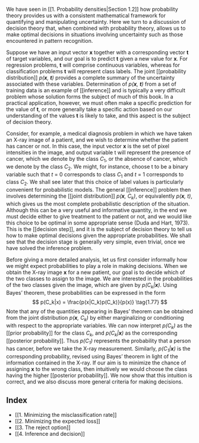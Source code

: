 We have seen in [[1. Probability densities|Section 1.2]] how probability theory provides us with a consistent mathematical framework for quantifying and manipulating uncertainty. Here we turn to a discussion of decision theory that, when combined with probability theory, allows us to make optimal decisions in situations involving uncertainty such as those encountered in pattern recognition.

Suppose we have an input vector **x** together with a corresponding vector **t** of target variables, and our goal is to predict **t** given a new value for **x**. For regression problems, **t** will comprise continuous variables, whereas for classification problems **t** will represent class labels. The joint [[probability distribution]] *p(**x**, **t**)* provides a complete summary of the uncertainty associated with these variables. Determination of *p(**x**, **t**)* from a set of training data is an example of [[inference]] and is typically a very difficult problem whose solution forms the subject of much of this book. In a practical application, however, we must often make a specific prediction for the value of **t**, or more generally take a specific action based on our understanding of the values **t** is likely to take, and this aspect is the subject of decision theory.

Consider, for example, a medical diagnosis problem in which we have taken an X-ray image of a patient, and we wish to determine whether the patient has cancer or not. In this case, the input vector **x** is the set of pixel intensities in the image, and output variable t will represent the presence of cancer, which we denote by the class $C_1$, or the absence of cancer, which we denote by the class $C_2$. We might, for instance, choose t to be a binary variable such that *t* = 0 corresponds to class $C_1$ and *t* = 1 corresponds to class $C_2$. We shall see later that this choice of label values is particularly convenient for probabilistic models. The general [[inference]] problem then involves determining the [[joint distribution]] *p(**x**, $C_k$)*, or equivalently 
*p(**x**, t)*, which gives us the most complete probabilistic description of the situation. Although this can be a very useful and informative quantity, in the end we must decide either to give treatment to the patient or not, and we would like this choice to be optimal in some appropriate sense (Duda and Hart, 1973). This is the [[decision step]], and it is the subject of decision theory to tell us how to make optimal decisions given the appropriate probabilities. We shall see that the decision stage is generally very simple, even trivial, once we have solved the inference problem.

Before giving a more detailed analysis, let us first consider informally how we might expect probabilities to play a role in making decisions. When we obtain the X-ray image **x** for a new patient, our goal is to decide which of the two classes to assign to the image. We are interested in the probabilities of the two classes given the image, which are given by *p($C_k$|**x**)*. Using Bayes’ theorem, these probabilities can be expressed in the form
$$
p(C_k|x) = \frac{p(x|C_k)p(C_k)}{p(x)}
\tag{1.77}
$$
Note that any of the quantities appearing in Bayes’ theorem can be obtained from the joint distribution *p(**x**, $C_k$)* by either marginalizing or conditioning with respect to the appropriate variables. We can now interpret *p($C_k$)* as the [[prior probability]] for the class $C_k$, and *p($C_k$|**x**)* as the corresponding [[posterior probability]]. Thus *p($C_1$)* represents the probability that a person has cancer, before we take the X-ray measurement. Similarly, *p($C_1$|**x**)* is the corresponding probability, revised using Bayes’ theorem in light of the information contained in the X-ray. If our aim is to minimize the chance of assigning **x** to the wrong class, then intuitively we would choose the class having the higher [[posterior probability]]. We now show that this intuition is correct, and we also discuss more general criteria for making decisions.

## Index
- [[1. Minimizing the misclassification rate]]
- [[2. Minimizing the expected loss]]
- [[3. The reject option]]
- [[4. Inference and decision]]